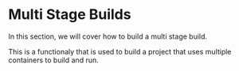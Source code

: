 # Multi Stage Builds

In this section, we will cover how to build a multi stage build.

This is a functionaly that is used to build a project that uses multiple containers to build and run.